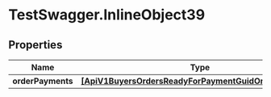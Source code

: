 # TestSwagger.InlineObject39

## Properties

Name | Type | Description | Notes
------------ | ------------- | ------------- | -------------
**orderPayments** | [**[ApiV1BuyersOrdersReadyForPaymentGuidOrderPayments]**](ApiV1BuyersOrdersReadyForPaymentGuidOrderPayments.md) |  | [optional] 


